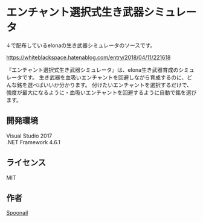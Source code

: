 エンチャント選択式生き武器シミュレータ
====

↓で配布しているelonaの生き武器シミュレータのソースです。

https://whiteblackspace.hatenablog.com/entry/2018/04/11/221618

  『エンチャント選択式生き武器シミュレータ』は、elona生き武器育成のシミュレータです。
  生き武器を血吸いエンチャントを回避しながら育成するのに、どんな銘を選べばいいか分かります。
  付けたいエンチャントを選択するだけで、強度が最大になるように・血吸いエンチャントを回避するように自動で銘を選びます。

## 開発環境
Visual Studio 2017  
.NET Framework 4.6.1

## ライセンス
MIT

## 作者
[Spoonail](https://twitter.com/Spoonail_iroiro)
